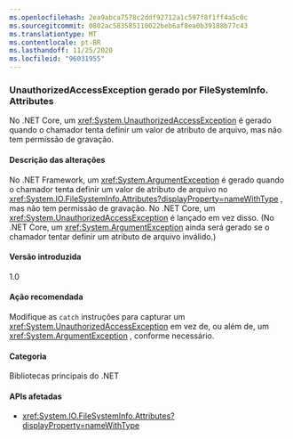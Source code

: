 ```yaml
---
ms.openlocfilehash: 2ea9abca7578c2ddf92712a1c597f8f1ff4a5c0c
ms.sourcegitcommit: 0802ac583585110022beb6af8ea0b39188b77c43
ms.translationtype: MT
ms.contentlocale: pt-BR
ms.lasthandoff: 11/25/2020
ms.locfileid: "96031955"
---
```

### <a name="unauthorizedaccessexception-thrown-by-filesysteminfoattributes"></a>UnauthorizedAccessException gerado por FileSystemInfo. Attributes

No .NET Core, um <xref:System.UnauthorizedAccessException> é gerado quando o chamador tenta definir um valor de atributo de arquivo, mas não tem permissão de gravação.

#### <a name="change-description"></a>Descrição das alterações

No .NET Framework, um <xref:System.ArgumentException> é gerado quando o chamador tenta definir um valor de atributo de arquivo no <xref:System.IO.FileSystemInfo.Attributes?displayProperty=nameWithType> , mas não tem permissão de gravação. No .NET Core, um <xref:System.UnauthorizedAccessException> é lançado em vez disso. (No .NET Core, um <xref:System.ArgumentException> ainda será gerado se o chamador tentar definir um atributo de arquivo inválido.)

#### <a name="version-introduced"></a>Versão introduzida

1.0

#### <a name="recommended-action"></a>Ação recomendada

Modifique as `catch` instruções para capturar um <xref:System.UnauthorizedAccessException> em vez de, ou além de, um <xref:System.ArgumentException> , conforme necessário.

#### <a name="category"></a>Categoria

Bibliotecas principais do .NET

#### <a name="affected-apis"></a>APIs afetadas

- <xref:System.IO.FileSystemInfo.Attributes?displayProperty=nameWithType>

<!--

#### Affected APIs

- `P:System.IO.FileSystemInfo.Attributes`

-->
